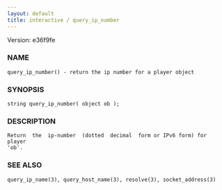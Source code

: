 ```yaml
---
layout: default
title: interactive / query_ip_number
---
```


Version: e36f9fe




### NAME
    query_ip_number() - return the ip number for a player object


### SYNOPSIS
    string query_ip_number( object ob );


### DESCRIPTION
    Return  the  ip-number  (dotted  decimal  form or IPv6 form) for player
    'ob'.


### SEE ALSO
    query_ip_name(3), query_host_name(3), resolve(3), socket_address(3)



